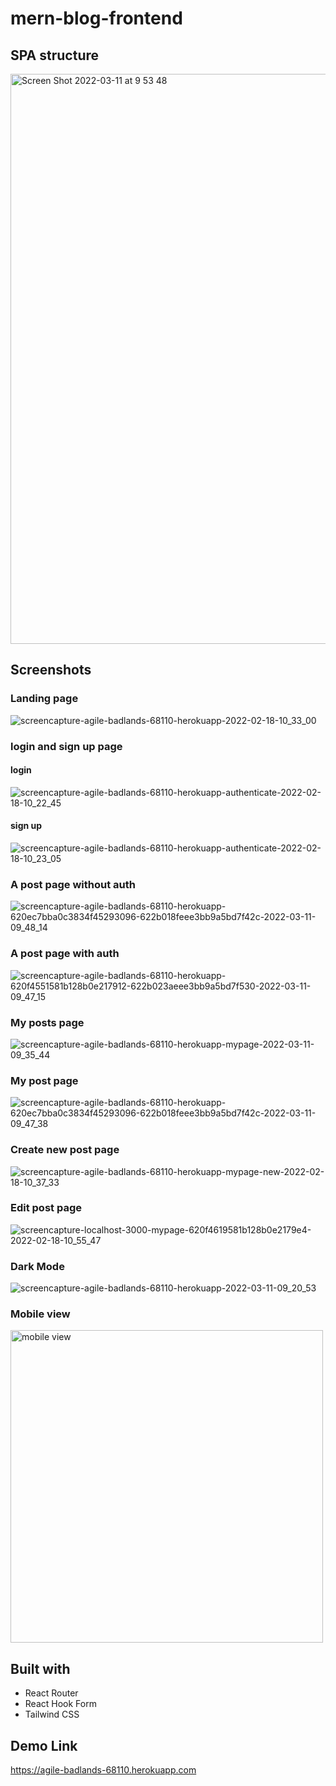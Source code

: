 # mern-blog-frontend

## SPA structure
<img width="912" alt="Screen Shot 2022-03-11 at 9 53 48" src="https://user-images.githubusercontent.com/67321065/157923189-5700a13c-8469-4268-b5ed-2c29880a52a8.png">

## Screenshots
### Landing page
![screencapture-agile-badlands-68110-herokuapp-2022-02-18-10_33_00](https://user-images.githubusercontent.com/67321065/154742285-0cb707b4-d318-4d74-b8c7-0f580dbc8f89.png)
### login and sign up page
#### login 
![screencapture-agile-badlands-68110-herokuapp-authenticate-2022-02-18-10_22_45](https://user-images.githubusercontent.com/67321065/154742941-c2755761-a96f-4979-a9ba-c99a49240de9.png)
#### sign up
![screencapture-agile-badlands-68110-herokuapp-authenticate-2022-02-18-10_23_05](https://user-images.githubusercontent.com/67321065/154742974-5837cad2-e00c-4d73-abd3-b5e6f57581cd.png)

### A post page without auth
![screencapture-agile-badlands-68110-herokuapp-620ec7bba0c3834f45293096-622b018feee3bb9a5bd7f42c-2022-03-11-09_48_14](https://user-images.githubusercontent.com/67321065/157922325-d1bb6622-0eb2-4f93-a126-e05e363d952f.png)

### A post page with auth 
![screencapture-agile-badlands-68110-herokuapp-620f4551581b128b0e217912-622b023aeee3bb9a5bd7f530-2022-03-11-09_47_15](https://user-images.githubusercontent.com/67321065/157922245-8b1e8b7d-bc87-4a7f-988a-f955cc05f407.png)

### My posts page
![screencapture-agile-badlands-68110-herokuapp-mypage-2022-03-11-09_35_44](https://user-images.githubusercontent.com/67321065/157921493-2485d393-f13f-4e0e-9f5c-49ddc038f3f9.png)

### My post page
![screencapture-agile-badlands-68110-herokuapp-620ec7bba0c3834f45293096-622b018feee3bb9a5bd7f42c-2022-03-11-09_47_38](https://user-images.githubusercontent.com/67321065/157922176-792e335f-d6aa-4392-b3df-2cb572ef51ed.png)

### Create new post page
![screencapture-agile-badlands-68110-herokuapp-mypage-new-2022-02-18-10_37_33](https://user-images.githubusercontent.com/67321065/154742856-ba924f9a-fdcb-416e-a55b-087e7902b5e3.png)

### Edit post page
![screencapture-localhost-3000-mypage-620f4619581b128b0e2179e4-2022-02-18-10_55_47](https://user-images.githubusercontent.com/67321065/154746040-432de8a9-689e-4732-be86-966b2a24a3c1.png)

### Dark Mode
![screencapture-agile-badlands-68110-herokuapp-2022-03-11-09_20_53](https://user-images.githubusercontent.com/67321065/157921546-3a3d0194-fa07-40db-b6d3-f1542db2eca3.png)

### Mobile view
<img width="500" src="https://user-images.githubusercontent.com/67321065/154743206-cfec6025-77f6-4506-aca0-3613ff64e1ea.png" alt="mobile view"/>

## Built with
- React Router
- React Hook Form
- Tailwind CSS

## Demo Link
https://agile-badlands-68110.herokuapp.com



